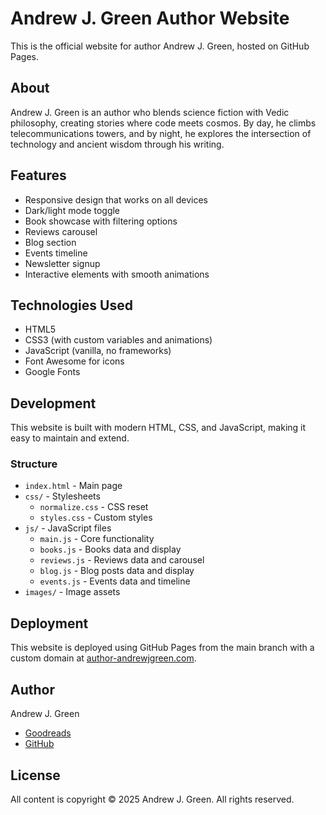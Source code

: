 # Andrew J. Green Author Website

This is the official website for author Andrew J. Green, hosted on GitHub Pages.

## About

Andrew J. Green is an author who blends science fiction with Vedic philosophy, creating stories where code meets cosmos. By day, he climbs telecommunications towers, and by night, he explores the intersection of technology and ancient wisdom through his writing.

## Features

- Responsive design that works on all devices
- Dark/light mode toggle
- Book showcase with filtering options
- Reviews carousel
- Blog section
- Events timeline
- Newsletter signup
- Interactive elements with smooth animations

## Technologies Used

- HTML5
- CSS3 (with custom variables and animations)
- JavaScript (vanilla, no frameworks)
- Font Awesome for icons
- Google Fonts

## Development

This website is built with modern HTML, CSS, and JavaScript, making it easy to maintain and extend.

### Structure

- `index.html` - Main page
- `css/` - Stylesheets
  - `normalize.css` - CSS reset
  - `styles.css` - Custom styles
- `js/` - JavaScript files
  - `main.js` - Core functionality
  - `books.js` - Books data and display
  - `reviews.js` - Reviews data and carousel
  - `blog.js` - Blog posts data and display
  - `events.js` - Events data and timeline
- `images/` - Image assets

## Deployment

This website is deployed using GitHub Pages from the main branch with a custom domain at [author-andrewjgreen.com](https://author-andrewjgreen.com).

## Author

Andrew J. Green
- [Goodreads](https://www.goodreads.com/author/show/56393266.Andrew_J_Green)
- [GitHub](https://github.com/RorriMaesu)

## License

All content is copyright © 2025 Andrew J. Green. All rights reserved.
